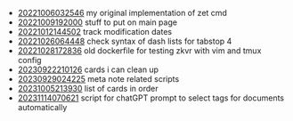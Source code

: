 - [20221006032546](/zet/20221006032546/README.md) my original implementation of zet cmd
- [20221009192000](/zet/20221009192000/README.md) stuff to put on main page
- [20221012144502](/zet/20221012144502/README.md) track modification dates
- [20221026064448](/zet/20221026064448/README.md) check syntax of dash lists for tabstop 4
- [20221028172836](/zet/20221028172836/README.md) old dockerfile for testing zkvr with vim and tmux config
- [20230922210126](/zet/20230922210126/README.md) cards i can clean up
- [20230929024225](/zet/20230929024225/README.md) meta note related scripts
- [20231005213930](/zet/20231005213930/README.md) list of cards in order
- [20231114070621](/zet/20231114070621/README.md) script for chatGPT prompt to select tags for documents automatically
